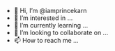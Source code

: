 - 👋 Hi, I’m @iamprincekarn
- 👀 I’m interested in ...
- 🌱 I’m currently learning ...
- 💞️ I’m looking to collaborate on ...
- 📫 How to reach me ...

<!---
iamprincekarn/iamprincekarn is a ✨ special ✨ repository because its `README.md` (this file) appears on your GitHub profile.
You can click the Preview link to take a look at your changes.
--->
